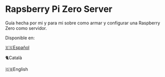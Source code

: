 # Rapsberry Pi Zero Server
Guía hecha por mi y para mi sobre como armar y configurar una Raspberry Zero como servidor.



Disponible en:

[🇪🇸Español](https://github.com/Pedroos46/raspberry-server/blob/master/guia-espa%C3%B1ol.md) 

🐈Català

🇬🇧English
